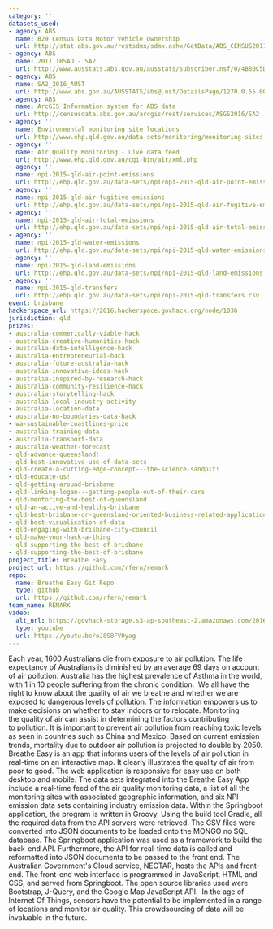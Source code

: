 ```yaml
---
category: ''
datasets_used:
- agency: ABS
  name: B29 Census Data Motor Vehicle Ownership
  url: http://stat.abs.gov.au/restsdmx/sdmx.ashx/GetData/ABS_CENSUS2011_B29/TOT.D.+.SA2.+.A/ABS?startTime=2011&endTime=2011
- agency: ABS
  name: 2011 IRSAD - SA2
  url: http://www.ausstats.abs.gov.au/ausstats/subscriber.nsf/0/4B80C5D126524576CA257B3B001A69C6/$File/2033.0.55.001%20irsad%20sa2.zip
- agency: ABS
  name: SA2_2016_AUST
  url: http://www.abs.gov.au/AUSSTATS/abs@.nsf/DetailsPage/1270.0.55.001July%202016?OpenDocument
- agency: ABS
  name: ArcGIS Information system for ABS data
  url: http://censusdata.abs.gov.au/arcgis/rest/services/ASGS2016/SA2
- agency: ''
  name: Environmental monitoring site locations
  url: http://www.ehp.qld.gov.au/data-sets/monitoring/monitoring-sites-on-open-data.csv
- agency: ''
  name: Air Quality Monitoring - Live data feed
  url: http://www.ehp.qld.gov.au/cgi-bin/air/xml.php
- agency: ''
  name: npi-2015-qld-air-point-emissions
  url: http://ehp.qld.gov.au/data-sets/npi/npi-2015-qld-air-point-emissions.csv
- agency: ''
  name: npi-2015-qld-air-fugitive-emissions
  url: http://ehp.qld.gov.au/data-sets/npi/npi-2015-qld-air-fugitive-emissions.csv
- agency: ''
  name: npi-2015-qld-air-total-emissions
  url: http://ehp.qld.gov.au/data-sets/npi/npi-2015-qld-air-total-emissions.csv
- agency: ''
  name: npi-2015-qld-water-emissions
  url: http://ehp.qld.gov.au/data-sets/npi/npi-2015-qld-water-emissions.csv
- agency: ''
  name: npi-2015-qld-land-emissions
  url: http://ehp.qld.gov.au/data-sets/npi/npi-2015-qld-land-emissions.csv
- agency: ''
  name: npi-2015-qld-transfers
  url: http://ehp.qld.gov.au/data-sets/npi/npi-2015-qld-transfers.csv
event: brisbane
hackerspace_url: https://2016.hackerspace.govhack.org/node/1036
jurisdiction: qld
prizes:
- australia-commerically-viable-hack
- australia-creative-humanities-hack
- australia-data-intelligence-hack
- australia-entrepreneurial-hack
- australia-future-australia-hack
- australia-innovative-ideas-hack
- australia-inspired-by-research-hack
- australia-community-resilience-hack
- australia-storytelling-hack
- australia-local-industry-activity
- australia-location-data
- australia-no-boundaries-data-hack
- wa-sustainable-coastlines-prize
- australia-training-data
- australia-transport-data
- australia-weather-forecast
- qld-advance-queensland!
- qld-best-innovative-use-of-data-sets
- qld-create-a-cutting-edge-concept---the-science-sandpit!
- qld-educate-us!
- qld-getting-around-brisbane
- qld-linking-logan---getting-people-out-of-their-cars
- qld-mentoring-the-best-of-queensland
- qld-an-active-and-healthy-brisbane
- qld-best-brisbane-or-queensland-oriented-business-related-application
- qld-best-visualisation-of-data
- qld-engaging-with-brisbane-city-council
- qld-make-your-hack-a-thing
- qld-supporting-the-best-of-brisbane
- qld-supporting-the-best-of-brisbane
project_title: Breathe Easy
project_url: https://github.com/rfern/remark
repo:
  name: Breathe Easy Git Repo
  type: github
  url: https://github.com/rfern/remark
team_name: REMARK
video:
  alt_url: https://govhack-storage.s3-ap-southeast-2.amazonaws.com/2016/BreatheEasy.mp4
  type: youtube
  url: https://youtu.be/oJ8S8FV0yag
---
```


Each year, 1600 Australians die from exposure to air pollution. The life expectancy of Australians is diminished by an average 69 days on account of air pollution. Australia has the highest prevalence of Asthma in the world, with 1 in 10 people suffering from the chronic condition. 
We all have the right to know about the quality of air we breathe and whether we are exposed to dangerous levels of pollution. The information empowers us to make decisions on whether to stay indoors or to relocate. Monitoring the quality of air can assist in determining the factors contributing to pollution. It is important to prevent air pollution from reaching toxic levels as seen in countries such as China and Mexico. Based on current emission trends, mortality due to outdoor air pollution is projected to double by 2050.
Breathe Easy is an app that informs users of the levels of air pollution in real-time on an interactive map. It clearly illustrates the quality of air from poor to good. The web application is responsive for easy use on both desktop and mobile.
The data sets integrated into the Breathe Easy App include a real-time feed of the air quality monitoring data, a list of all the monitoring sites with associated geographic information, and six NPI emission data sets containing industry emission data.
Within the Springboot application, the program is written in Groovy. Using the build tool Gradle, all the required data from the API servers were retrieved. The CSV files were converted into JSON documents to be loaded onto the MONGO no SQL database. The Springboot application was used as a framework to build the back-end API. Furthermore, the API for real-time data is called and reformatted into JSON documents to be passed to the front end. The Australian Government's Cloud service, NECTAR, hosts the APIs and front-end.
The front-end web interface is programmed in JavaScript, HTML and CSS, and served from Springboot. The open source libraries used were Bootstrap, J-Query, and the Google Map JavaScript API. 
In the age of Internet Of Things, sensors have the potential to be implemented in a range of locations and monitor air quality. This crowdsourcing of data will be invaluable in the future.